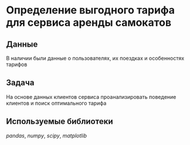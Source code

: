 # Определение выгодного тарифа для сервиса аренды самокатов


## Данные

В наличии были данные о пользователях, их поездках и особенностях тарифов
## Задача

На основе данных клиентов сервиса проанализировать поведение клиентов и поиск оптимального тарифа 

## Используемые библиотеки
*pandas*, *numpy*, *scipy*, *matplotlib*
